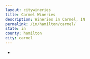 ```yaml
---
layout: citywineries
title: Carmel Wineries
description: Wineries in Carmel, IN
permalink: /in/hamilton/carmel/
state: in
county: hamilton
city: carmel
---
```

-
